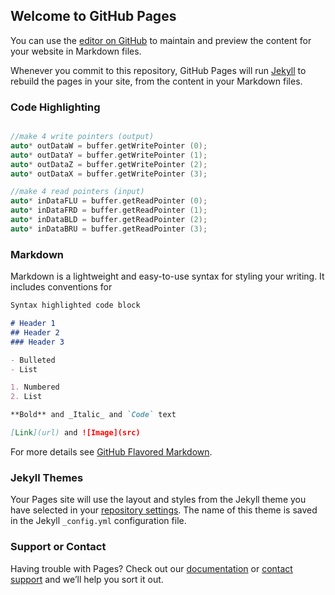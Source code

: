 ## Welcome to GitHub Pages

You can use the [editor on GitHub](https://github.com/gzalles/LAC19_workshop/edit/master/README.md) to maintain and preview the content for your website in Markdown files.

Whenever you commit to this repository, GitHub Pages will run [Jekyll](https://jekyllrb.com/) to rebuild the pages in your site, from the content in your Markdown files.

### Code Highlighting

```cpp

//make 4 write pointers (output)
auto* outDataW = buffer.getWritePointer (0);
auto* outDataY = buffer.getWritePointer (1);
auto* outDataZ = buffer.getWritePointer (2);
auto* outDataX = buffer.getWritePointer (3);

//make 4 read pointers (input)
auto* inDataFLU = buffer.getReadPointer (0);
auto* inDataFRD = buffer.getReadPointer (1);
auto* inDataBLD = buffer.getReadPointer (2);
auto* inDataBRU = buffer.getReadPointer (3);

```

### Markdown

Markdown is a lightweight and easy-to-use syntax for styling your writing. It includes conventions for

```markdown
Syntax highlighted code block

# Header 1
## Header 2
### Header 3

- Bulleted
- List

1. Numbered
2. List

**Bold** and _Italic_ and `Code` text

[Link](url) and ![Image](src)
```

For more details see [GitHub Flavored Markdown](https://guides.github.com/features/mastering-markdown/).

### Jekyll Themes

Your Pages site will use the layout and styles from the Jekyll theme you have selected in your [repository settings](https://github.com/gzalles/LAC19_workshop/settings). The name of this theme is saved in the Jekyll `_config.yml` configuration file.

### Support or Contact

Having trouble with Pages? Check out our [documentation](https://help.github.com/categories/github-pages-basics/) or [contact support](https://github.com/contact) and we’ll help you sort it out.
